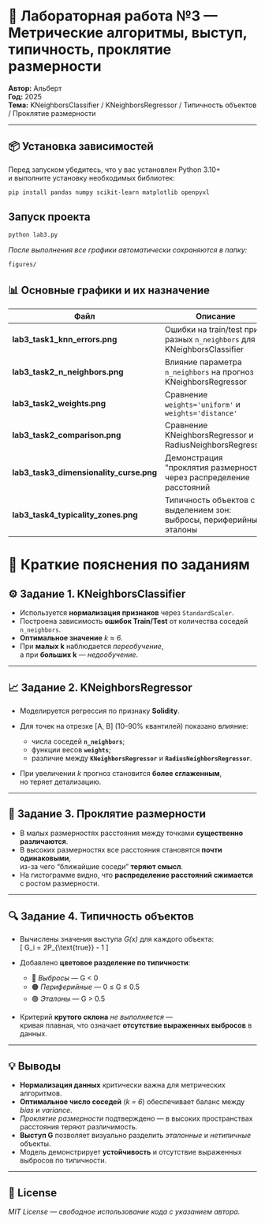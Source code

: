 # 🧠 Лабораторная работа №3 — Метрические алгоритмы, выступ, типичность, проклятие размерности
  
**Автор:** Альберт  
**Год:** 2025  
**Тема:** KNeighborsClassifier / KNeighborsRegressor / Типичность объектов / Проклятие размерности  

---

## 📦 Установка зависимостей

Перед запуском убедитесь, что у вас установлен Python 3.10+  
и выполните установку необходимых библиотек:

```bash
pip install pandas numpy scikit-learn matplotlib openpyxl
```

## Запуск проекта 

```bash
python lab3.py
```

*После выполнения все графики автоматически сохраняются в папку:*
```bash
figures/
```

## 📊 Основные графики и их назначение

| Файл                                    | Описание                                                               |
| --------------------------------------- | ---------------------------------------------------------------------- |
| **lab3_task1_knn_errors.png**           | Ошибки на train/test при разных `n_neighbors` для KNeighborsClassifier |
| **lab3_task2_n_neighbors.png**          | Влияние параметра `n_neighbors` на прогноз KNeighborsRegressor         |
| **lab3_task2_weights.png**              | Сравнение `weights='uniform'` и `weights='distance'`                   |
| **lab3_task2_comparison.png**           | Сравнение KNeighborsRegressor и RadiusNeighborsRegressor               |
| **lab3_task3_dimensionality_curse.png** | Демонстрация "проклятия размерности" через распределение расстояний    |
| **lab3_task4_typicality_zones.png**     | Типичность объектов с выделением зон: выбросы, периферийные, эталоны   |


# 🧩 Краткие пояснения по заданиям

## ⚙️ **Задание 1. KNeighborsClassifier**

- Используется **нормализация признаков** через `StandardScaler`.  
- Построена зависимость **ошибок Train/Test** от количества соседей `n_neighbors`.  
- **Оптимальное значение** *k ≈ 6*.  
- При **малых k** наблюдается *переобучение*,  
  а при **больших k** — *недообучение*.

---

## 📈 **Задание 2. KNeighborsRegressor**

- Моделируется регрессия по признаку **Solidity**.  
- Для точек на отрезке [A, B] (10–90% квантилей) показано влияние:
  - числа соседей **`n_neighbors`**;
  - функции весов **`weights`**;
  - различие между **`KNeighborsRegressor`** и **`RadiusNeighborsRegressor`**.  

- При увеличении *k* прогноз становится **более сглаженным**,  
  но теряет детализацию.

---

## 🧩 **Задание 3. Проклятие размерности**

- В малых размерностях расстояния между точками **существенно различаются**.  
- В высоких размерностях все расстояния становятся **почти одинаковыми**,  
  из-за чего “ближайшие соседи” **теряют смысл**.  
- На гистограмме видно, что **распределение расстояний сжимается** с ростом размерности.

---

## 🔍 **Задание 4. Типичность объектов**

- Вычислены значения выступа *G(x)* для каждого объекта:  
  \[
  G_i = 2P_{\text{true}} - 1
  \]

- Добавлено **цветовое разделение по типичности**:
  - 🔴 *Выбросы* — G < 0  
  - 🟠 *Периферийные* — 0 ≤ G ≤ 0.5  
  - 🟢 *Эталоны* — G > 0.5  

- Критерий **крутого склона** *не выполняется* —  
  кривая плавная, что означает **отсутствие выраженных выбросов** в данных.

---

## 💡 **Выводы**

- **Нормализация данных** критически важна для метрических алгоритмов.  
- **Оптимальное число соседей** (*k = 6*) обеспечивает баланс между *bias* и *variance*.  
- *Проклятие размерности* подтверждено — в высоких пространствах расстояния теряют различимость.  
- **Выступ G** позволяет визуально разделить *эталонные* и *нетипичные* объекты.  
- Модель демонстрирует **устойчивость** и отсутствие выраженных выбросов по типичности.

---
## 🪪 License

*MIT License — свободное использование кода с указанием автора.*
